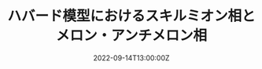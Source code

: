 ---
title: ハバード模型におけるスキルミオン相とメロン・アンチメロン相

event: 日本物理学会2022年秋季大会
event_url: 

location: 東京工業大学



# Talk start and end times.
#   End time can optionally be hidden by prefixing the line with `#`.
date: '2022-09-14T13:00:00Z'
all_day: false


authors: [小林海翔、速水賢]
tags: [Recent]

# Is this a featured talk? (true/false)
featured: false

---